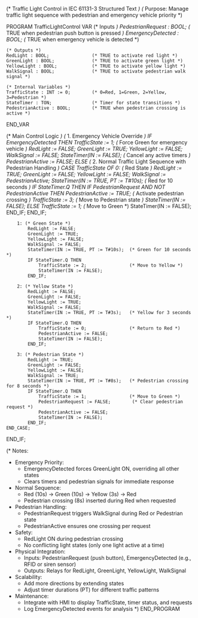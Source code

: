 (* Traffic Light Control in IEC 61131-3 Structured Text *)
(* Purpose: Manage traffic light sequence with pedestrian and emergency vehicle priority *)

PROGRAM TrafficLightControl
VAR
    (* Inputs *)
    PedestrianRequest : BOOL;        (* TRUE when pedestrian push button is pressed *)
    EmergencyDetected : BOOL;        (* TRUE when emergency vehicle is detected *)

    (* Outputs *)
    RedLight : BOOL;                (* TRUE to activate red light *)
    GreenLight : BOOL;              (* TRUE to activate green light *)
    YellowLight : BOOL;             (* TRUE to activate yellow light *)
    WalkSignal : BOOL;              (* TRUE to activate pedestrian walk signal *)

    (* Internal Variables *)
    TrafficState : INT := 0;        (* 0=Red, 1=Green, 2=Yellow, 3=Pedestrian *)
    StateTimer : TON;               (* Timer for state transitions *)
    PedestrianActive : BOOL;        (* TRUE when pedestrian crossing is active *)
END_VAR

(* Main Control Logic *)
(* 1. Emergency Vehicle Override *)
IF EmergencyDetected THEN
    TrafficState := 1;          (* Force Green for emergency vehicle *)
    RedLight := FALSE;
    GreenLight := TRUE;
    YellowLight := FALSE;
    WalkSignal := FALSE;
    StateTimer(IN := FALSE);    (* Cancel any active timers *)
    PedestrianActive := FALSE;
ELSE
    (* 2. Normal Traffic Light Sequence with Pedestrian Handling *)
    CASE TrafficState OF
        0: (* Red State *)
            RedLight := TRUE;
            GreenLight := FALSE;
            YellowLight := FALSE;
            WalkSignal := PedestrianActive;
            StateTimer(IN := TRUE, PT := T#10s);  (* Red for 10 seconds *)
            IF StateTimer.Q THEN
                IF PedestrianRequest AND NOT PedestrianActive THEN
                    PedestrianActive := TRUE;      (* Activate pedestrian crossing *)
                    TrafficState := 3;             (* Move to Pedestrian state *)
                    StateTimer(IN := FALSE);
                ELSE
                    TrafficState := 1;             (* Move to Green *)
                    StateTimer(IN := FALSE);
                END_IF;
            END_IF;

        1: (* Green State *)
            RedLight := FALSE;
            GreenLight := TRUE;
            YellowLight := FALSE;
            WalkSignal := FALSE;
            StateTimer(IN := TRUE, PT := T#10s);  (* Green for 10 seconds *)
            IF StateTimer.Q THEN
                TrafficState := 2;                (* Move to Yellow *)
                StateTimer(IN := FALSE);
            END_IF;

        2: (* Yellow State *)
            RedLight := FALSE;
            GreenLight := FALSE;
            YellowLight := TRUE;
            WalkSignal := FALSE;
            StateTimer(IN := TRUE, PT := T#3s);   (* Yellow for 3 seconds *)
            IF StateTimer.Q THEN
                TrafficState := 0;                (* Return to Red *)
                PedestrianActive := FALSE;
                StateTimer(IN := FALSE);
            END_IF;

        3: (* Pedestrian State *)
            RedLight := TRUE;
            GreenLight := FALSE;
            YellowLight := FALSE;
            WalkSignal := TRUE;
            StateTimer(IN := TRUE, PT := T#8s);   (* Pedestrian crossing for 8 seconds *)
            IF StateTimer.Q THEN
                TrafficState := 1;                (* Move to Green *)
                PedestrianRequest := FALSE;        (* Clear pedestrian request *)
                PedestrianActive := FALSE;
                StateTimer(IN := FALSE);
            END_IF;
    END_CASE;
END_IF;

(* Notes:
   - Emergency Priority:
     - EmergencyDetected forces GreenLight ON, overriding all other states
     - Clears timers and pedestrian signals for immediate response
   - Normal Sequence:
     - Red (10s) → Green (10s) → Yellow (3s) → Red
     - Pedestrian crossing (8s) inserted during Red when requested
   - Pedestrian Handling:
     - PedestrianRequest triggers WalkSignal during Red or Pedestrian state
     - PedestrianActive ensures one crossing per request
   - Safety:
     - RedLight ON during pedestrian crossing
     - No conflicting light states (only one light active at a time)
   - Physical Integration:
     - Inputs: PedestrianRequest (push button), EmergencyDetected (e.g., RFID or siren sensor)
     - Outputs: Relays for RedLight, GreenLight, YellowLight, WalkSignal
   - Scalability:
     - Add more directions by extending states
     - Adjust timer durations (PT) for different traffic patterns
   - Maintenance:
     - Integrate with HMI to display TrafficState, timer status, and requests
     - Log EmergencyDetected events for analysis
*)
END_PROGRAM
